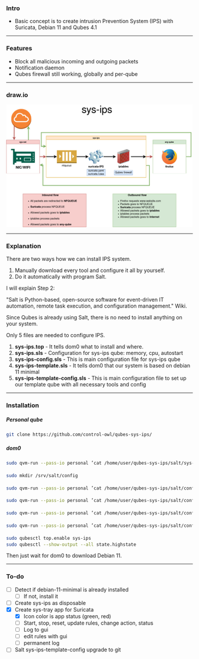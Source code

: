 ### Intro

- Basic concept is to create intrusion Prevention System (IPS) with Suricata, Debian 11 and Qubes 4.1

-------------

### Features

- Block all malicious incoming and outgoing packets
- Notification daemon
- Qubes firewall still working, globally and per-qube

-------------

### draw.io

![](https://github.com/control-owl/qubes-sys-ips/blob/main/sys-ips.jpg)

-------------

### Explanation

There are two ways how we can install IPS system.
1. Manually download every tool and configure it all by yourself.
2. Do it automatically with program Salt.

I will explain Step 2:

"Salt is Python-based, open-source software for event-driven IT automation, remote task execution, and configuration management." Wiki.

Since Qubes is already using Salt, there is no need to install anything on your system.

Only 5 files are needed to configure IPS.

1. **sys-ips.top** - It tells dom0 what to install and where.
2. **sys-ips.sls** - Configuration for sys-ips qube: memory, cpu, autostart
3. **sys-ips-config.sls** - This is main configuration file for sys-ips qube
4. **sys-ips-template.sls** - It tells dom0 that our system is based on debian 11 minimal
5. **sys-ips-template-config.sls** - This is main configuration file to set up our template qube with all necessary tools and config

-------------

### Installation

##### Personal qube
```sh
git clone https://github.com/control-owl/qubes-sys-ips/
```
##### dom0
```sh
sudo qvm-run --pass-io personal ’cat /home/user/qubes-sys-ips/salt/sys-ips.top’ > /srv/salt/sys.ips.top

sudo mkdir /srv/salt/config

sudo qvm-run --pass-io personal ’cat /home/user/qubes-sys-ips/salt/config/sys-ips.sls’ > /srv/salt/config/sys-ips.sls

sudo qvm-run --pass-io personal ’cat /home/user/qubes-sys-ips/salt/config/sys-ips-template.sls’ > /srv/salt/config/sys-ips-template.sls

sudo qvm-run --pass-io personal ’cat /home/user/qubes-sys-ips/salt/config/sys-ips-template-config.sls’ > /srv/salt/config/sys-ips-template-config.sls

sudo qvm-run --pass-io personal ’cat /home/user/qubes-sys-ips/salt/config/sys-ips-config.sls’ > /srv/salt/config/sys-ips-config.sls

sudo qubesctl top.enable sys-ips
sudo qubesctl --show-output --all state.highstate
```
Then just wait for dom0 to download Debian 11.


-------------

### To-do

- [ ] Detect if debian-11-minimal is already installed
    - [ ] If not, install it
- [ ] Create sys-ips as disposable
- [X] Create sys-tray app for Suricata
    - [X] Icon color is app status (green, red)
    - [ ] Start, stop, reset, update rules, change action, status
    - [ ] Log to gui
    - [ ] edit rules with gui
    - [ ] permanent log
- [ ] Salt sys-ips-template-config upgrade to git

